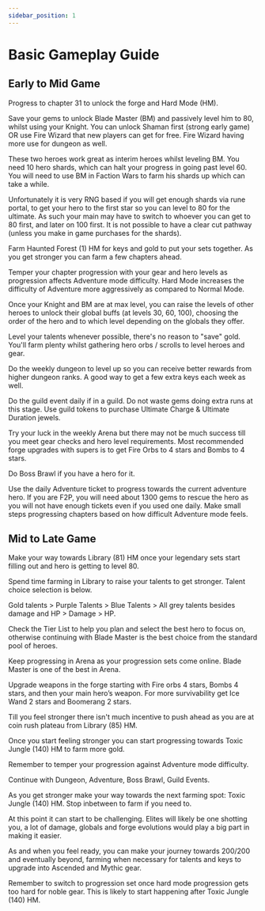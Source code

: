 ```yaml
---
sidebar_position: 1
---
```


# Basic Gameplay Guide

## Early to Mid Game

Progress to chapter 31 to unlock the forge and Hard Mode (HM).

Save your gems to unlock Blade Master (BM) and passively level him to 80, whilst using your Knight. You can unlock Shaman first (strong early game) OR use Fire Wizard that new players can get for free. Fire Wizard having more use for dungeon as well.

These two heroes work great as interim heroes whilst leveling BM. You need 10 hero shards, which can halt your progress in going past level 60. You will need to use BM in Faction Wars to farm his shards up which can take a while.

Unfortunately it is very RNG based if you will get enough shards via rune portal, to get your hero to the first star so you can level to 80 for the ultimate. As such your main may have to switch to whoever you can get to 80 first, and later on 100 first. It is not possible to have a clear cut pathway (unless you make in game purchases for the shards).

Farm Haunted Forest (1) HM for keys and gold to put your sets together. As you get stronger you can farm a few chapters ahead.

Temper your chapter progression with your gear and hero levels as progression affects Adventure mode difficulty. Hard Mode increases the difficulty of Adventure more aggressively as compared to Normal Mode.

Once your Knight and BM are at max level, you can raise the levels of other heroes to unlock their global buffs (at levels 30, 60, 100), choosing the order of the hero and to which level depending on the globals they offer.

Level your talents whenever possible, there's no reason to "save" gold. You'll farm plenty whilst gathering hero orbs / scrolls to level heroes and gear.

Do the weekly dungeon to level up so you can receive better rewards from higher dungeon ranks. A good way to get a few extra keys each week as well.

Do the guild event daily if in a guild. Do not waste gems doing extra runs at this stage. Use guild tokens to purchase Ultimate Charge & Ultimate Duration jewels.

Try your luck in the weekly Arena but there may not be much success till you meet gear checks and hero level requirements. Most recommended forge upgrades with supers is to get Fire Orbs to 4 stars and Bombs to 4 stars.

Do Boss Brawl if you have a hero for it.

Use the daily Adventure ticket to progress towards the current adventure hero. If you are F2P, you will need about 1300 gems to rescue the hero as you will not have enough tickets even if you used one daily. Make small steps progressing chapters based on how difficult Adventure mode feels.

## Mid to Late Game

Make your way towards Library (81) HM once your legendary sets start filling out and hero is getting to level 80.

Spend time farming in Library to raise your talents to get stronger. Talent choice selection is below.

Gold talents > Purple Talents > Blue Talents > All grey talents besides damage and HP > Damage > HP.

Check the Tier List to help you plan and select the best hero to focus on, otherwise continuing with Blade Master is the best choice from the standard pool of heroes.

Keep progressing in Arena as your progression sets come online. Blade Master is one of the best in Arena.

Upgrade weapons in the forge starting with Fire orbs 4 stars, Bombs 4 stars, and then your main hero’s weapon. For more survivability get Ice Wand 2 stars and Boomerang 2 stars.

Till you feel stronger there isn't much incentive to push ahead as you are at coin rush plateau from Library (85) HM.

Once you start feeling stronger you can start progressing towards Toxic Jungle (140) HM to farm more gold.

Remember to temper your progression against Adventure mode difficulty.

Continue with Dungeon, Adventure, Boss Brawl, Guild Events.

As you get stronger make your way towards the next farming spot: Toxic Jungle (140) HM. Stop inbetween to farm if you need to.

At this point it can start to be challenging. Elites will likely be one shotting you, a lot of damage, globals and forge evolutions would play a big part in making it easier.

As and when you feel ready, you can make your journey towards 200/200 and eventually beyond, farming when necessary for talents and keys to upgrade into Ascended and Mythic gear.

Remember to switch to progression set once hard mode progression gets too hard for noble gear. This is likely to start happening after Toxic Jungle (140) HM.
